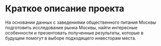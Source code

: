 # Краткое описание проекта
На основании данных с заведениями общественного питания Москвы подготовить исследование рынка Москвы, найти интересные особенности и презентовать полученные результаты, которые в будущем помогут в выборе подходящего инвесторам места.
